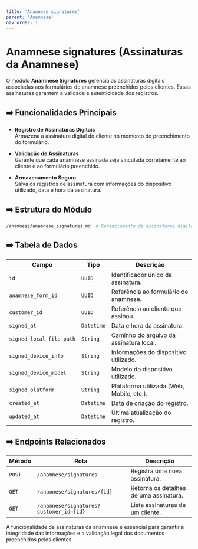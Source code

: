 ```yaml
---
title: 'Anamnese signatures'
parent: 'Anamnese'
nav_order: 1
---
```


# Anamnese signatures (Assinaturas da Anamnese)

O módulo **Anamnese Signatures** gerencia as assinaturas digitais associadas aos formulários de anamnese preenchidos pelos clientes. Essas assinaturas garantem a validade e autenticidade dos registros.

## ➡️ Funcionalidades Principais

- **Registro de Assinaturas Digitais**  
  Armazena a assinatura digital do cliente no momento do preenchimento do formulário.

- **Validação de Assinaturas**  
  Garante que cada anamnese assinada seja vinculada corretamente ao cliente e ao formulário preenchido.

- **Armazenamento Seguro**  
  Salva os registros de assinatura com informações do dispositivo utilizado, data e hora da assinatura.

## ➡️ Estrutura do Módulo

```bash
/anamnese/anamnese_signatures.md  # Gerenciamento de assinaturas digitais da anamnese
```

## ➡️ Tabela de Dados

| Campo                    | Tipo        | Descrição |
|--------------------------|------------|------------------------------------------------|
| `id`                     | `UUID`     | Identificador único da assinatura. |
| `anamnese_form_id`       | `UUID`     | Referência ao formulário de anamnese. |
| `customer_id`            | `UUID`     | Referência ao cliente que assinou. |
| `signed_at`              | `Datetime` | Data e hora da assinatura. |
| `signed_local_file_path` | `String`   | Caminho do arquivo da assinatura local. |
| `signed_device_info`     | `String`   | Informações do dispositivo utilizado. |
| `signed_device_model`    | `String`   | Modelo do dispositivo utilizado. |
| `signed_platform`        | `String`   | Plataforma utilizada (Web, Mobile, etc.). |
| `created_at`             | `Datetime` | Data de criação do registro. |
| `updated_at`             | `Datetime` | Última atualização do registro. |

## ➡️ Endpoints Relacionados

| Método  | Rota                                       | Descrição |
|---------|-------------------------------------------|--------------------------------------|
| `POST`  | `/anamnese/signatures`                   | Registra uma nova assinatura. |
| `GET`   | `/anamnese/signatures/{id}`              | Retorna os detalhes de uma assinatura. |
| `GET`   | `/anamnese/signatures?customer_id={id}`  | Lista assinaturas de um cliente. |

A funcionalidade de assinaturas da anamnese é essencial para garantir a integridade das informações e a validação legal dos documentos preenchidos pelos clientes.